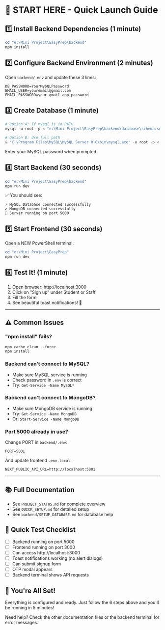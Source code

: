# 🚀 START HERE - Quick Launch Guide

## 1️⃣ Install Backend Dependencies (1 minute)
```powershell
cd "e:\Mini Project\EasyPrep\backend"
npm install
```

## 2️⃣ Configure Backend Environment (2 minutes)
Open `backend/.env` and update these 3 lines:
```env
DB_PASSWORD=YourMySQLPassword
EMAIL_USER=youremail@gmail.com
EMAIL_PASSWORD=your_gmail_app_password
```

## 3️⃣ Create Database (1 minute)
```powershell
# Option A: If mysql is in PATH
mysql -u root -p < "e:\Mini Project\EasyPrep\backend\database\schema.sql"

# Option B: Use full path
& "C:\Program Files\MySQL\MySQL Server 8.0\bin\mysql.exe" -u root -p < "e:\Mini Project\EasyPrep\backend\database\schema.sql"
```
Enter your MySQL password when prompted.

## 4️⃣ Start Backend (30 seconds)
```powershell
cd "e:\Mini Project\EasyPrep\backend"
npm run dev
```

✅ You should see:
```
✓ MySQL Database connected successfully
✓ MongoDB connected successfully
🚀 Server running on port 5000
```

## 5️⃣ Start Frontend (30 seconds)
Open a NEW PowerShell terminal:
```powershell
cd "e:\Mini Project\EasyPrep"
npm run dev
```

## 6️⃣ Test It! (1 minute)
1. Open browser: http://localhost:3000
2. Click on "Sign up" under Student or Staff
3. Fill the form
4. See beautiful toast notifications! 🎉

---

## ⚠️ Common Issues

### "npm install" fails?
```powershell
npm cache clean --force
npm install
```

### Backend can't connect to MySQL?
- Make sure MySQL service is running
- Check password in `.env` is correct
- Try: `Get-Service -Name MySQL*`

### Backend can't connect to MongoDB?
- Make sure MongoDB service is running
- Try: `Get-Service -Name MongoDB`
- Or: `Start-Service -Name MongoDB`

### Port 5000 already in use?
Change PORT in `backend/.env`:
```env
PORT=5001
```
And update frontend `.env.local`:
```env
NEXT_PUBLIC_API_URL=http://localhost:5001
```

---

## 📚 Full Documentation
- See `PROJECT_STATUS.md` for complete overview
- See `QUICK_SETUP.md` for detailed setup
- See `backend/SETUP_DATABASE.md` for database help

## 🎯 Quick Test Checklist
- [ ] Backend running on port 5000
- [ ] Frontend running on port 3000
- [ ] Can access http://localhost:3000
- [ ] Toast notifications working (no alert dialogs)
- [ ] Can submit signup form
- [ ] OTP modal appears
- [ ] Backend terminal shows API requests

## 🎉 You're All Set!
Everything is configured and ready. Just follow the 6 steps above and you'll be running in 5 minutes!

Need help? Check the other documentation files or the backend terminal for error messages.
